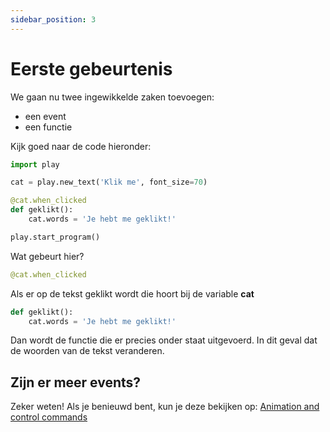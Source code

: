 ```yaml
---
sidebar_position: 3
---
```


# Eerste gebeurtenis

We gaan nu twee ingewikkelde zaken toevoegen:
- een event
- een functie 

Kijk goed naar de code hieronder:

```python
import play 

cat = play.new_text('Klik me', font_size=70)

@cat.when_clicked
def geklikt():
    cat.words = 'Je hebt me geklikt!'

play.start_program()
```

Wat gebeurt hier?

```python
@cat.when_clicked
```
Als er op de tekst geklikt wordt die hoort bij de variable **cat**

```python
def geklikt():
    cat.words = 'Je hebt me geklikt!'
```
Dan wordt de functie die er precies onder staat uitgevoerd.
In dit geval dat de woorden van de tekst veranderen.

## Zijn er meer events?
Zeker weten! Als je benieuwd bent, kun je deze bekijken op: [Animation and control commands](https://github.com/Corderius-College-Amersfoort/play?tab=readme-ov-file#animation-and-control-commands)
